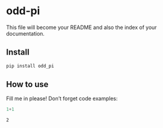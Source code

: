odd-pi
================

<!-- WARNING: THIS FILE WAS AUTOGENERATED! DO NOT EDIT! -->

This file will become your README and also the index of your
documentation.

## Install

``` sh
pip install odd_pi
```

## How to use

Fill me in please! Don’t forget code examples:

``` python
1+1
```

    2
